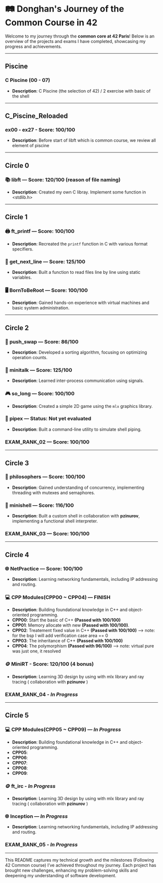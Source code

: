 # 🛤 Donghan's Journey of the Common Course in 42

Welcome to my journey through the **common core at 42 Paris**! Below is an overview of the projects and exams I have completed, showcasing my progress and achievements.

---

## Piscine
### C Piscine (00 - 07)
- **Description**: C Piscine (the selection of 42) / 2 exercise with basic of the shell

---

## C_Piscine_Reloaded
### ex00 - ex27 - Score: 100/100
- **Description**: Before start of libft which is common course, we review all element of piscine
---

## Circle 0
### 📚 **libft** — Score: 120/100 (reason of file naming)
- **Description**: Created my own C libray. Implement some function in <stdlib.h>

---

## Circle 1
### 🖨️ **ft_printf** — Score: 100/100
- **Description**: Recreated the `printf` function in C with various format specifiers.

### 📜 **get_next_line** — Score: 125/100
- **Description**: Built a function to read files line by line using static variables.

### 🖥️ **BornToBeRoot** — Score: 100/100
- **Description**: Gained hands-on experience with virtual machines and basic system administration.

---

## Circle 2
### 🔄 **push_swap** — Score: 86/100
- **Description**: Developed a sorting algorithm, focusing on optimizing operation counts.

### 📡 **minitalk** — Score: 125/100
- **Description**: Learned inter-process communication using signals.

### 🎮 **so_long** — Score: 100/100
- **Description**: Created a simple 2D game using the `mlx` graphics library.

### 🔗 **pipex** — Status: Not yet evaluated
- **Description**: Built a command-line utility to simulate shell piping.

### **EXAM_RANK_02** — Score: 100/100

---

## Circle 3
### 🧠 **philosophers** — Score: 100/100
- **Description**: Gained understanding of concurrency, implementing threading with mutexes and semaphores.

### 🐚 **minishell** — Score: 116/100
- **Description**: Built a custom shell in collaboration with **pzinurov**, implementing a functional shell interpreter.

### **EXAM_RANK_03** — Score: 100/100

---

## Circle 4
### 🌐 **NetPractice** — Score: 100/100
- **Description**: Learning networking fundamentals, including IP addressing and routing.

### 💻 **CPP Modules(CPP00 ~ CPP04)** — FINISH
- **Description**: Building foundational knowledge in C++ and object-oriented programming.
- **CPP00**: Start the basic of C++ **(Passed with 100/100)**
- **CPP01**: Memory allocate with new **(Passed with 100/100)**.
- **CPP02**: Treatement fixed value in C++ **(Passed with 100/100)** --> note: for the bsp I will add verification case area == 0
- **CPP03**: The inheritance of C++ **(Passed with 100/100)**
- **CPP04**: The polymorphism **(Passed with 96/100)** --> note: virtual pure was just one, it resolved

### 🪙 **MiniRT** - Score: 120/100 (4 bonus)
- **Description**: Learning 3D design by using with mlx library and ray tracing ( collaboration with **pzinurov** )

### **EXAM_RANK_04** - _In Progress_
---

## Circle 5

### 💻 **CPP Modules(CPP05 ~ CPP09)** — _In Progress_
- **Description**: Building foundational knowledge in C++ and object-oriented programming.
- **CPP05**:
- **CPP06**: 
- **CPP07**: 
- **CPP08**: 
- **CPP09**: 

### 🪙 **ft_irc** - _In Progress_
- **Description**: Learning 3D design by using with mlx library and ray tracing ( collaboration with **pzinurov** )

### 🌐 **Inception** — _In Progress_
- **Description**: Learning networking fundamentals, including IP addressing and routing.

### **EXAM_RANK_05** - _In Progress_
---

This README captures my technical growth and the milestones (Following 42 Common course)
I’ve achieved throughout my journey. Each project has brought new challenges,
enhancing my problem-solving skills and deepening my understanding of software development.

